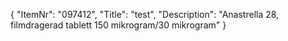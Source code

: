 {
  "ItemNr": "097412",
  "Title": "test",
  "Description": "Anastrella 28, filmdragerad tablett 150 mikrogram/30 mikrogram"
}